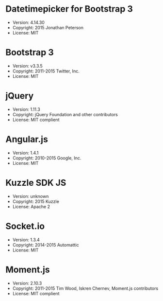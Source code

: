 # Datetimepicker for Bootstrap 3

* Version: 4.14.30
* Copyright: 2015 Jonathan Peterson
* License: MIT

# Bootstrap 3

* Version: v3.3.5
* Copyright: 2011-2015 Twitter, Inc.
* License: MIT

# jQuery

* Version: 1.11.3
* Copyright: jQuery Foundation and other contributors
* License: MIT complient

# Angular.js

* Version: 1.4.1 
* Copyright: 2010-2015 Google, Inc.
* License: MIT

# Kuzzle SDK JS

* Version: unknown
* Copyright: 2015 Kuzzle
* License: Apache 2

# Socket.io

* Version: 1.3.4 
* Copyright: 2014-2015 Automattic
* License: MIT

# Moment.js

* Version: 2.10.3
* Copyright: 2011-2015 Tim Wood, Iskren Chernev, Moment.js contributors
* License: MIT complient
